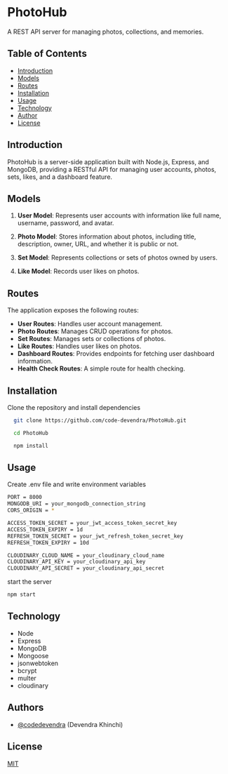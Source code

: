 # PhotoHub

A REST API server for managing photos, collections, and memories.

## Table of Contents

- [Introduction](#introduction)
- [Models](#models)
- [Routes](#routes)
- [Installation](#installation)
- [Usage](#usage)
- [Technology](#technology)
- [Author](#author)
- [License](#license)

## Introduction

PhotoHub is a server-side application built with Node.js, Express, and MongoDB, providing a RESTful API for managing user accounts, photos, sets, likes, and a dashboard feature.

## Models

1. **User Model**: Represents user accounts with information like full name, username, password, and avatar.

2. **Photo Model**: Stores information about photos, including title, description, owner, URL, and whether it is public or not.

3. **Set Model**: Represents collections or sets of photos owned by users.

4. **Like Model**: Records user likes on photos.

## Routes

The application exposes the following routes:

- **User Routes**: Handles user account management.
- **Photo Routes**: Manages CRUD operations for photos.
- **Set Routes**: Manages sets or collections of photos.
- **Like Routes**: Handles user likes on photos.
- **Dashboard Routes**: Provides endpoints for fetching user dashboard information.
- **Health Check Routes**: A simple route for health checking.

## Installation

Clone the repository and install dependencies

```bash
  git clone https://github.com/code-devendra/PhotoHub.git

  cd PhotoHub

  npm install
```

## Usage

Create .env file and write environment variables

```bash
PORT = 8000
MONGODB_URI = your_mongodb_connection_string
CORS_ORIGIN = *

ACCESS_TOKEN_SECRET = your_jwt_access_token_secret_key
ACCESS_TOKEN_EXPIRY = 1d
REFRESH_TOKEN_SECRET = your_jwt_refresh_token_secret_key
REFRESH_TOKEN_EXPIRY = 10d

CLOUDINARY_CLOUD_NAME = your_cloudinary_cloud_name
CLOUDINARY_API_KEY = your_cloudinary_api_key
CLOUDINARY_API_SECRET = your_cloudinary_api_secret
```

start the server

```bash
npm start
```

## Technology

- Node
- Express
- MongoDB
- Mongoose
- jsonwebtoken
- bcrypt
- multer
- cloudinary

## Authors

- [@codedevendra](https://www.github.com/code-devendra) (Devendra Khinchi)

## License

[MIT](https://choosealicense.com/licenses/mit/)
